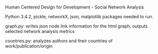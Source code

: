Human Centered Design for Development - Social Network Analysis 

Python 3.4.2, pickle, networkX, json, matplotlib packages needed to run. 

graph.py: writes json node link information for the html graph, outputs selected network analysis metrics
  
countries.py: analyzes authors and their countries of work/publication/origin